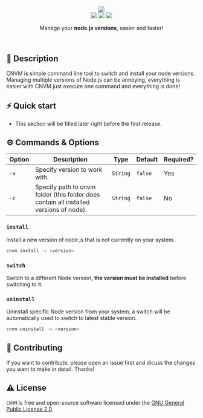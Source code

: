 <div align="center">

<div>
    <img src="https://i.postimg.cc/cJ1zgBsM/logo.png" align="center">
</div>

<div>
    <img src="https://img.shields.io/github/commit-activity/m/Atsukoro1/cnvm?style=for-the-badge">
    <img src="https://img.shields.io/github/repo-size/Atsukoro1/cnvm?style=for-the-badge">
    <img src="https://img.shields.io/static/v1?label=OS&message=Linux%20|%20Windows&color=orange&style=for-the-badge">
</div>

Manage your **node.js versions**, easier and faster!

<br>
</div>

## 📝 Description

CNVM is simple command line tool to switch and install your node versions. Managing multiple versions of Node.js can be annoying, everything is easier with CNVM just execute one command and everything is done!

## ⚡️ Quick start

- This section will be filled later right before the first release.

## ⚙️ Commands & Options

| Option | Description                                              | Type   | Default | Required? |
|--------|----------------------------------------------------------|--------|---------|-----------|
| `-v`   | Specify version to work with. | `String` | `false` | Yes        |
| `-c`   | Specify path to cnvm folder (this folder does contain all installed versions of node). | `String` | `false` | No        |

### `install`

Install a new version of node.js that is not currently on your system.

```bash
cnvm install -v <version>
```

### `switch`

Switch to a different Node version, **the version must be installed** before switching to it.

### `uninstall`

Uninstall specific Node version from your system, a switch will be automatically used to switch to latest stable version.

```bash
cnvm uninstall -v <version>
```

## 🔨 Contributing

If you want to contribute, please open an issue first and dicuss the changes you want to make in detail. Thanks!

## ⚠️ License

`CNVM` is free and open-source software licensed under the [GNU General Public License 2.0](https://github.com/Atsukoro1/cnvm/blob/main/LICENSE).